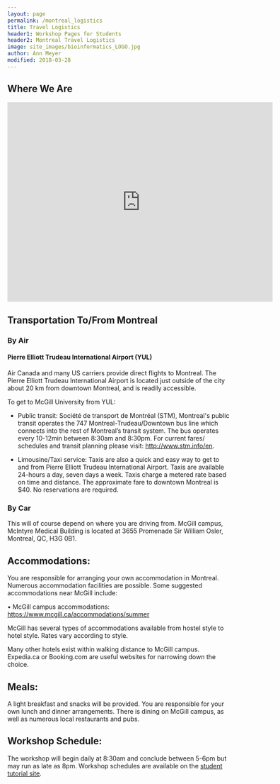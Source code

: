 ```yaml
---
layout: page
permalink: /montreal_logistics
title: Travel Logistics
header1: Workshop Pages for Students
header2: Montreal Travel Logistics
image: site_images/bioinformatics_LOGO.jpg
author: Ann Meyer
modified: 2018-03-28
---
```

## Where We Are

<iframe width="600" height="450" frameborder="0" style="border:0" src="https://www.google.com/maps/embed/v1/place?q=McIntyre%20Medical%20Building&key=AIzaSyAY3MSfX-l_zVGMaSrEcq7w2wLJd4gVF5U" allowfullscreen></iframe>

## Transportation To/From Montreal  

### By Air  

#### Pierre Elliott Trudeau International Airport (YUL)  

Air Canada and many US carriers provide direct flights to Montreal. The Pierre Elliott Trudeau International Airport is located just outside of the city about 20 km from downtown Montreal, and is readily accessible. 

To get to McGill University from YUL:  

* Public transit: Société de transport de Montréal (STM), Montreal's public transit operates the 747 Montreal-Trudeau/Downtown bus line which connects into the rest of Montreal’s transit system. The bus operates every 10-12min between 8:30am and 8:30pm. For current fares/ schedules and transit planning please visit: http://www.stm.info/en. 

* Limousine/Taxi service: Taxis are also a quick and easy way to get to and from Pierre Elliott Trudeau International Airport. Taxis are available 24-hours a day, seven days a week. Taxis charge a metered rate based on time and distance. The approximate fare to downtown Montreal is $40. No reservations are required.

### By Car  

This will of course depend on where you are driving from. McGill campus, McIntyre Medical Building is located at 3655 Promenade Sir William Osler, Montreal, QC, H3G 0B1.

## Accommodations:
You are responsible for arranging your own accommodation in Montreal. Numerous accommodation facilities are possible. Some suggested accommodations near McGill include:

•	McGill campus accommodations: https://www.mcgill.ca/accommodations/summer 

McGill has several types of accommodations available from hostel style to hotel style. Rates vary according to style.

Many other hotels exist within walking distance to McGill campus. Expedia.ca or Booking.com are useful websites for narrowing down the choice.

## Meals:

A light breakfast and snacks will be provided. You are responsible for your own lunch and dinner arrangements. There is dining on McGill campus, as well as numerous local restaurants and pubs.

## Workshop Schedule:

The workshop will begin daily at 8:30am and conclude between 5-6pm but may run as late as 8pm. Workshop schedules are available on the [student tutorial site](https://bioinformaticsdotca.github.io/).
